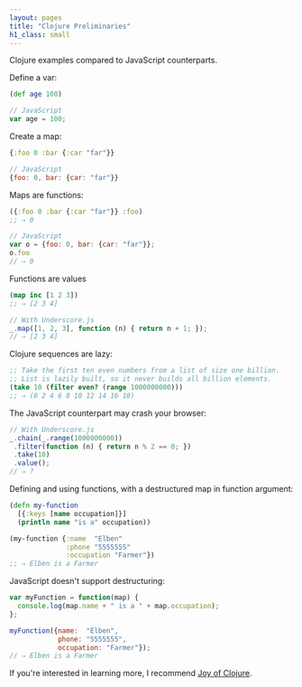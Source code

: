 ```yaml
---
layout: pages
title: "Clojure Preliminaries"
h1_class: small
---
```


Clojure examples compared to JavaScript counterparts.

Define a var:

```clojure
(def age 100)
```

```javascript
// JavaScript
var age = 100;
```

Create a map:

```clojure
{:foo 0 :bar {:car "far"}}
```

```javascript
// JavaScript
{foo: 0, bar: {car: "far"}}
```

Maps are functions:

```clojure
({:foo 0 :bar {:car "far"}} :foo)
;; ⇒ 0
```

```javascript
// JavaScript
var o = {foo: 0, bar: {car: "far"}};
o.foo
// ⇒ 0
```

Functions are values

```clojure
(map inc [1 2 3])
;; ⇒ [2 3 4]
```

```javascript
// With Underscore.js
_.map([1, 2, 3], function (n) { return n + 1; });
// ⇒ [2 3 4]
```

Clojure sequences are lazy:

```clojure
;; Take the first ten even numbers from a list of size one billion.
;; List is lazily built, so it never builds all billion elements.
(take 10 (filter even? (range 1000000000)))
;; ⇒ (0 2 4 6 8 10 12 14 16 18)
```

The JavaScript counterpart may crash your browser:

```javascript
// With Underscore.js
_.chain(_.range(1000000000))
 .filter(function (n) { return n % 2 == 0; })
 .take(10)
 .value();
// ⇒ ?
```

Defining and using functions, with a destructured map in function argument:

```clojure
(defn my-function
  [{:keys [name occupation]}]
  (println name "is a" occupation))

(my-function {:name  "Elben"
              :phone "5555555"
              :occupation "Farmer"})
;; ⇒ Elben is a Farmer
```

JavaScript doesn't support destructuring:

```javascript
var myFunction = function(map) {
  console.log(map.name + " is a " + map.occupation);
};

myFunction({name:  "Elben",
            phone: "5555555",
            occupation: "Farmer"});
// ⇒ Elben is a Farmer
```

If you're interested in learning more, I recommend [Joy of Clojure](http://joyofclojure.com/).

